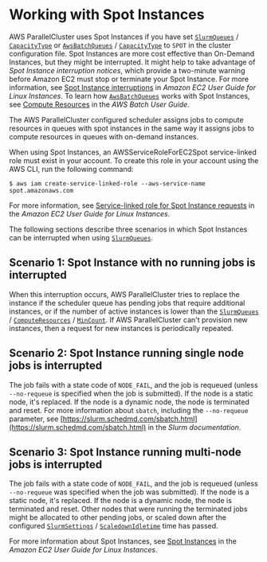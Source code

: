 # Working with Spot Instances<a name="spot-v3"></a>

AWS ParallelCluster uses Spot Instances if you have set [`SlurmQueues`](Scheduling-v3.md#Scheduling-v3-SlurmQueues) / [`CapacityType`](Scheduling-v3.md#yaml-Scheduling-SlurmQueues-CapacityType) or [`AwsBatchQueues`](Scheduling-v3.md#Scheduling-v3-AwsBatchQueues) / [`CapacityType`](Scheduling-v3.md#yaml-Scheduling-AwsBatchQueues-CapacityType) to `SPOT` in the cluster configuration file\. Spot Instances are more cost effective than On\-Demand Instances, but they might be interrupted\. It might help to take advantage of *Spot Instance interruption notices*, which provide a two\-minute warning before Amazon EC2 must stop or terminate your Spot Instance\. For more information, see [Spot Instance interruptions](https://docs.aws.amazon.com/AWSEC2/latest/UserGuide/spot-interruptions.html) in *Amazon EC2 User Guide for Linux Instances*\. To learn how [`AwsBatchQueues`](Scheduling-v3.md#Scheduling-v3-AwsBatchQueues) works with Spot Instances, see [Compute Resources](https://docs.aws.amazon.com/batch/latest/userguide/compute_environment_parameters.html#compute_environment_compute_resources) in the *AWS Batch User Guide*\.

The AWS ParallelCluster configured scheduler assigns jobs to compute resources in queues with spot instances in the same way it assigns jobs to compute resources in queues with on\-demand instances\.

When using Spot Instances, an AWSServiceRoleForEC2Spot service\-linked role must exist in your account\. To create this role in your account using the AWS CLI, run the following command:

```
$ aws iam create-service-linked-role --aws-service-name spot.amazonaws.com
```

For more information, see [Service\-linked role for Spot Instance requests](https://docs.aws.amazon.com/AWSEC2/latest/UserGuide/spot-requests.html#service-linked-roles-spot-instance-requests) in the *Amazon EC2 User Guide for Linux Instances*\.

The following sections describe three scenarios in which Spot Instances can be interrupted when using [`SlurmQueues`](Scheduling-v3.md#Scheduling-v3-SlurmQueues)\.

## Scenario 1: Spot Instance with no running jobs is interrupted<a name="no-jobs-v3"></a>

When this interruption occurs, AWS ParallelCluster tries to replace the instance if the scheduler queue has pending jobs that require additional instances, or if the number of active instances is lower than the [`SlurmQueues`](Scheduling-v3.md#Scheduling-v3-SlurmQueues) / [`ComputeResources`](Scheduling-v3.md#Scheduling-v3-SlurmQueues-ComputeResources) / [`MinCount`](Scheduling-v3.md#yaml-Scheduling-SlurmQueues-ComputeResources-MinCount)\. If AWS ParallelCluster can't provision new instances, then a request for new instances is periodically repeated\.

## Scenario 2: Spot Instance running single node jobs is interrupted<a name="single-node-v3"></a>

The job fails with a state code of `NODE_FAIL`, and the job is requeued \(unless `--no-requeue` is specified when the job is submitted\)\. If the node is a static node, it's replaced\. If the node is a dynamic node, the node is terminated and reset\. For more information about `sbatch`, including the `--no-requeue` parameter, see [https://slurm.schedmd.com/sbatch.html](https://slurm.schedmd.com/sbatch.html) in the *Slurm documentation*\.

## Scenario 3: Spot Instance running multi\-node jobs is interrupted<a name="multi-node-v3"></a>

The job fails with a state code of `NODE_FAIL`, and the job is requeued \(unless `--no-requeue` was specified when the job was submitted\)\. If the node is a static node, it's replaced\. If the node is a dynamic node, the node is terminated and reset\. Other nodes that were running the terminated jobs might be allocated to other pending jobs, or scaled down after the configured [`SlurmSettings`](Scheduling-v3.md#Scheduling-v3-SlurmSettings) / [`ScaledownIdletime`](Scheduling-v3.md#yaml-Scheduling-SlurmSettings-ScaledownIdletime) time has passed\.

For more information about Spot Instances, see [Spot Instances](https://docs.aws.amazon.com/AWSEC2/latest/UserGuide/using-spot-instances.html) in the *Amazon EC2 User Guide for Linux Instances*\.